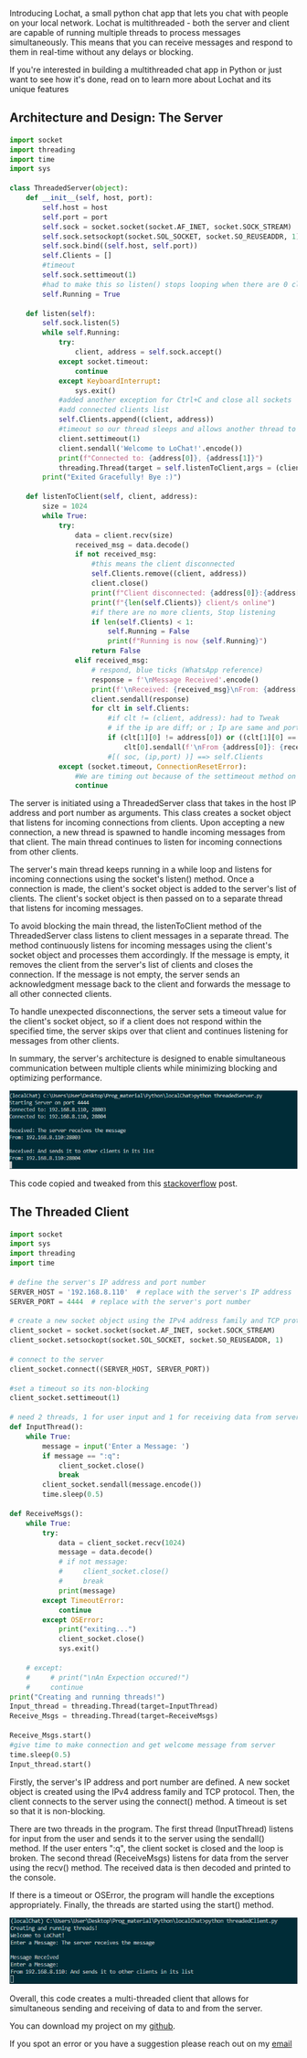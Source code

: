 Introducing Lochat, a small python chat app that lets you chat with people on your local network. Lochat is multithreaded - both the server and client are capable of running multiple threads to process messages simultaneously. This means that you can receive messages and respond to them in real-time without any delays or blocking.

If you're interested in building a multithreaded chat app in Python or just want to see how it's done, read on to learn more about Lochat and its unique features

## Architecture and Design: The Server
```python
import socket
import threading
import time
import sys

class ThreadedServer(object):
    def __init__(self, host, port):
        self.host = host
        self.port = port
        self.sock = socket.socket(socket.AF_INET, socket.SOCK_STREAM)
        self.sock.setsockopt(socket.SOL_SOCKET, socket.SO_REUSEADDR, 1)
        self.sock.bind((self.host, self.port))
        self.Clients = []
        #timeout 
        self.sock.settimeout(1)
        #had to make this so listen() stops looping when there are 0 clients online after they disconnect
        self.Running = True

    def listen(self):
        self.sock.listen(5)
        while self.Running:
            try:
                client, address = self.sock.accept()
            except socket.timeout:
                continue
            except KeyboardInterrupt:
                sys.exit()
            #added another exception for Ctrl+C and close all sockets
            #add connected clients list
            self.Clients.append((client, address))
            #timeout so our thread sleeps and allows another thread to run
            client.settimeout(1)
            client.sendall('Welcome to LoChat!'.encode())
            print(f"Connected to: {address[0]}, {address[1]}")
            threading.Thread(target = self.listenToClient,args = (client,address)).start()
        print("Exited Gracefully! Bye :)")

    def listenToClient(self, client, address):
        size = 1024
        while True:
            try:
                data = client.recv(size)
                received_msg = data.decode()
                if not received_msg:
	                #this means the client disconnected
                    self.Clients.remove((client, address))
                    client.close()
                    print(f"Client disconnected: {address[0]}:{address[1]}")
                    print(f"{len(self.Clients)} client/s online")
                    #if there are no more clients, Stop listening
                    if len(self.Clients) < 1:
                        self.Running = False
                        print(f"Running is now {self.Running}")
                    return False
                elif received_msg:
                    # respond, blue ticks (WhatsApp reference)
                    response = f'\nMessage Received'.encode()
                    print(f'\nReceived: {received_msg}\nFrom: {address[0]}:{address[1]}')
                    client.sendall(response)
                    for clt in self.Clients:
                        #if clt != (client, address): had to Tweak
                        # if the ip are diff; or ; Ip are same and port diff
                        if (clt[1][0] != address[0]) or ((clt[1][0] == address[0]) and (clt[1][1] != address[1])):
                            clt[0].sendall(f'\nFrom {address[0]}: {received_msg}'.encode())
                        #[( soc, (ip,port) )] ==> self.Clients
            except (socket.timeout, ConnectionResetError):
                #We are timing out because of the settimeout method on the sockets from both the server and client
                continue
```
The server is initiated using a ThreadedServer class that takes in the host IP address and port number as arguments. This class creates a socket object that listens for incoming connections from clients. Upon accepting a new connection, a new thread is spawned to handle incoming messages from that client. The main thread continues to listen for incoming connections from other clients.

The server's main thread keeps running in a while loop and listens for incoming connections using the socket's listen() method. Once a connection is made, the client's socket object is added to the server's list of clients. The client's socket object is then passed on to a separate thread that listens for incoming messages.

To avoid blocking the main thread, the listenToClient method of the ThreadedServer class listens to client messages in a separate thread. The method continuously listens for incoming messages using the client's socket object and processes them accordingly. If the message is empty, it removes the client from the server's list of clients and closes the connection. If the message is not empty, the server sends an acknowledgment message back to the client and forwards the message to all other connected clients.

To handle unexpected disconnections, the server sets a timeout value for the client's socket object, so if a client does not respond within the specified time, the server skips over that client and continues listening for messages from other clients.

In summary, the server's architecture is designed to enable simultaneous communication between multiple clients while minimizing blocking and optimizing performance.

![Server in action!](/images/serverImg.png)

This code copied and tweaked from this [stackoverflow](https://stackoverflow.com/questions/23828264/how-to-make-a-simple-multithreaded-socket-server-in-python-that-remembers-client) post.
## The Threaded Client
```python
import socket
import sys
import threading
import time

# define the server's IP address and port number
SERVER_HOST = '192.168.8.110'  # replace with the server's IP address
SERVER_PORT = 4444  # replace with the server's port number

# create a new socket object using the IPv4 address family and TCP protocol
client_socket = socket.socket(socket.AF_INET, socket.SOCK_STREAM)
client_socket.setsockopt(socket.SOL_SOCKET, socket.SO_REUSEADDR, 1)

# connect to the server
client_socket.connect((SERVER_HOST, SERVER_PORT))

#set a timeout so its non-blocking
client_socket.settimeout(1)

# need 2 threads, 1 for user input and 1 for receiving data from server
def InputThread():
    while True:
        message = input('Enter a Message: ')
        if message == ":q":
            client_socket.close()
            break
        client_socket.sendall(message.encode())
        time.sleep(0.5)

def ReceiveMsgs():
    while True:
        try:
            data = client_socket.recv(1024)
            message = data.decode()
            # if not message:
            #     client_socket.close()
            #     break
            print(message)
        except TimeoutError:
            continue
        except OSError:
            print("exiting...")
            client_socket.close()
            sys.exit()
        
    # except:
    #     # print("\nAn Expection occured!")
    #     continue
print("Creating and running threads!")
Input_thread = threading.Thread(target=InputThread)
Receive_Msgs = threading.Thread(target=ReceiveMsgs)

Receive_Msgs.start()
#give time to make connection and get welcome message from server
time.sleep(0.5)
Input_thread.start()
```
Firstly, the server's IP address and port number are defined. A new socket object is created using the IPv4 address family and TCP protocol. Then, the client connects to the server using the connect() method. A timeout is set so that it is non-blocking.

There are two threads in the program. The first thread (InputThread) listens for input from the user and sends it to the server using the sendall() method. If the user enters ":q", the client socket is closed and the loop is broken. The second thread (ReceiveMsgs) listens for data from the server using the recv() method. The received data is then decoded and printed to the console.

If there is a timeout or OSError, the program will handle the exceptions appropriately. Finally, the threads are started using the start() method.

![Threaded client!](/images/clientImg.png)

Overall, this code creates a multi-threaded client that allows for simultaneous sending and receiving of data to and from the server.

You can download my project on my [github](https://github.com/alp-kudzai/localChat).

If you spot an error or you have a suggestion please reach out on my [email](alpha.kudzai@gmail.com)